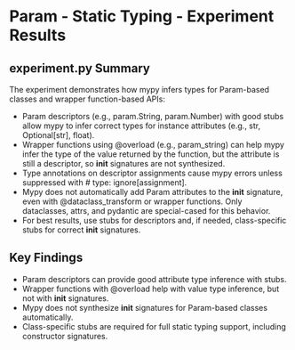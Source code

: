 # Param - Static Typing - Experiment Results

## experiment.py Summary

The experiment demonstrates how mypy infers types for Param-based classes and wrapper function-based APIs:

- Param descriptors (e.g., param.String, param.Number) with good stubs allow mypy to infer correct types for instance attributes (e.g., str, Optional[str], float).
- Wrapper functions using @overload (e.g., param_string) can help mypy infer the type of the value returned by the function, but the attribute is still a descriptor, so __init__ signatures are not synthesized.
- Type annotations on descriptor assignments cause mypy errors unless suppressed with # type: ignore[assignment].
- Mypy does not automatically add Param attributes to the __init__ signature, even with @dataclass_transform or wrapper functions. Only dataclasses, attrs, and pydantic are special-cased for this behavior.
- For best results, use stubs for descriptors and, if needed, class-specific stubs for correct __init__ signatures.

## Key Findings
- Param descriptors can provide good attribute type inference with stubs.
- Wrapper functions with @overload help with value type inference, but not with __init__ signatures.
- Mypy does not synthesize __init__ signatures for Param-based classes automatically.
- Class-specific stubs are required for full static typing support, including constructor signatures.
